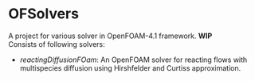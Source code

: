 # OFSolvers  
A project for various solver in OpenFOAM-4.1 framework. **WIP**  
Consists of following solvers:
- *reactingDiffusionFOam*: An OpenFOAM solver for reacting flows with multispecies diffusion using Hirshfelder and Curtiss approximation.